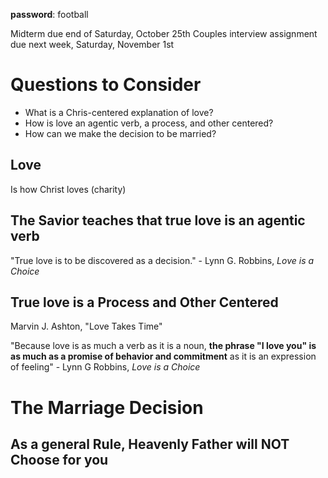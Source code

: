 **password**: football

Midterm due end of Saturday, October 25th 
Couples interview assignment due next week, Saturday, November 1st

# Questions to Consider
- What is a Chris-centered explanation of love?
- How is love an agentic verb, a process, and other centered?
- How can we make the decision to be married?


## Love
Is how Christ loves (charity)


## The Savior teaches that true love is an agentic verb

"True love is to be discovered as a decision." - Lynn G. Robbins, *Love is a Choice*

## True love is a Process and Other Centered
Marvin J. Ashton, "Love Takes Time"

"Because love is as much a verb as it is a noun, **the phrase "I love you" is as much as a promise of behavior and commitment** as it is an expression of feeling" - Lynn G Robbins, *Love is a Choice*

# The Marriage Decision

## As a general Rule, Heavenly Father will **NOT** Choose for you
